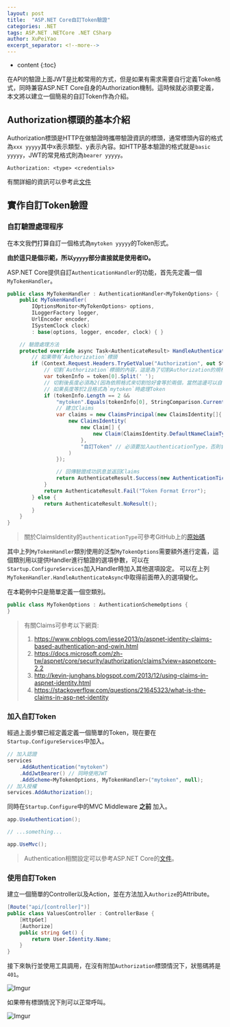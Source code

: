 ```yaml
---
layout: post
title:  "ASP.NET Core自訂Token驗證"
categories: .NET
tags: ASP.NET .NETCore .NET CSharp
author: XuPeiYao
excerpt_separator: <!--more-->
---
```


- content
{:toc}

在API的驗證上面JWT是比較常用的方式，但是如果有需求需要自行定義Token格式，同時兼容ASP.NET Core自身的Authorization機制。這時候就必須要定義，本文將以建立一個簡易的自訂Token作為介紹。

<!--more-->

## Authorization標頭的基本介紹

Authorization標頭是HTTP在做驗證時攜帶驗證資訊的標頭，通常標頭內容的格式為`xxx yyyyy`其中x表示類型、y表示內容。如HTTP基本驗證的格式就是`basic yyyyy`，JWT的常見格式則為`bearer yyyyy`。

```
Authorization: <type> <credentials>
```

有關詳細的資訊可以參考此[文件](https://developer.mozilla.org/en-US/docs/Web/HTTP/Headers/Authorization)

## 實作自訂Token驗證

### 自訂驗證處理程序

在本文我們打算自訂一個格式為`mytoken yyyyy`的Token形式。

**由於這只是個示範，所以`yyyyy`部分直接就是使用者ID。**

ASP.NET Core提供自訂`AuthenticationHandler`的功能，首先先定義一個`MyTokenHandler`。

```csharp
public class MyTokenHandler : AuthenticationHandler<MyTokenOptions> {
    public MyTokenHandler(
        IOptionsMonitor<MyTokenOptions> options,
        ILoggerFactory logger,
        UrlEncoder encoder,
        ISystemClock clock)
        : base(options, logger, encoder, clock) { }

    // 驗證處理方法
    protected override async Task<AuthenticateResult> HandleAuthenticateAsync() {
        // 如果帶有`Authorization`標頭
        if (Context.Request.Headers.TryGetValue("Authorization", out StringValues token)) {
            // 切割`Authorization`標頭的內容，這是為了切割Authorization的規格與內容
            var tokenInfo = token[0].Split(' ');
            // 切割後長度必須為2(因為依照格式來切割恰好會等於兩個，當然這邊可以自己決定)
            // 如果長度等於2且格式為`mytoken`時處理Token
            if (tokenInfo.Length == 2 &&
                "mytoken".Equals(tokenInfo[0], StringComparison.CurrentCultureIgnoreCase)) {
                // 建立Claims
                var claims = new ClaimsPrincipal(new ClaimsIdentity[]{
                    new ClaimsIdentity(
                        new Claim[] {
                            new Claim(ClaimsIdentity.DefaultNameClaimType, tokenInfo[1]) // 直接回使用者ID
                        },
                        "自訂Token" // 必須要加入authenticationType，否則會被作為未登入
                    )
                });

                // 回傳驗證成功訊息並返回Claims
                return AuthenticateResult.Success(new AuthenticationTicket(claims, "mytoken"));
            }
            return AuthenticateResult.Fail("Token Format Error");
        } else {
            return AuthenticateResult.NoResult();
        }
    }
}
```

> 關於ClaimsIdentity的`authenticationType`可參考GitHub上的[原始碼](https://github.com/dotnet/corefx/blob/a6f76f4f620cbe74821c6445af3f13e048361658/src/System.Security.Claims/src/System/Security/Claims/ClaimsIdentity.cs)

其中上列`MyTokenHandler`類別使用的泛型`MyTokenOptions`需要額外進行定義，這個類別用以提供Handler進行驗證的選項參數，可以在`Startup.ConfigureServices`加入Handler時加入其他選項設定。
可以在上列`MyTokenHandler.HandleAuthenticateAsync`中取得前面帶入的選項變化。

在本範例中只是簡單定義一個空類別。

```csharp
public class MyTokenOptions : AuthenticationSchemeOptions {
}
```

> 有關Claims可參考以下網頁:
> 1. https://www.cnblogs.com/jesse2013/p/aspnet-identity-claims-based-authentication-and-owin.html
> 2. https://docs.microsoft.com/zh-tw/aspnet/core/security/authorization/claims?view=aspnetcore-2.2
> 3. http://kevin-junghans.blogspot.com/2013/12/using-claims-in-aspnet-identity.html
> 4. https://stackoverflow.com/questions/21645323/what-is-the-claims-in-asp-net-identity

### 加入自訂Token

經過上面步驟已經定義定義一個簡單的Token，現在要在`Startup.ConfigureServices`中加入。

```csharp
// 加入認證
services
    .AddAuthentication("mytoken")
    .AddJwtBearer() // 同時使用JWT
    .AddScheme<MyTokenOptions, MyTokenHandler>("mytoken", null);
// 加入授權
services.AddAuthorization();
```

同時在`Startup.Configure`中的MVC Middleware **之前** 加入。

```csharp
app.UseAuthentication();

// ...something...

app.UseMvc();
```

> Authentication相關設定可以參考ASP.NET Core的[文件](https://docs.microsoft.com/zh-tw/aspnet/core/security/authorization/limitingidentitybyscheme?view=aspnetcore-2.2&tabs=aspnetcore2x)。
>

### 使用自訂Token

建立一個簡單的Controller以及Action，並在方法加入`Authorize`的Attribute。

```csharp
[Route("api/[controller]")]
public class ValuesController : ControllerBase { 
    [HttpGet]
    [Authorize]
    public string Get() {
        return User.Identity.Name;
    }
}
```

接下來執行並使用工具調用，在沒有附加`Authorization`標頭情況下，狀態碼將是`401`。

![Imgur](https://i.imgur.com/vckQTlv.png)

如果帶有標頭情況下則可以正常呼叫。

![Imgur](https://i.imgur.com/pRArrBO.png)